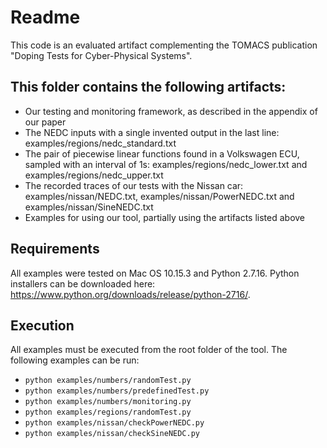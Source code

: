 # Readme

This code is an evaluated artifact complementing the TOMACS publication "Doping Tests for Cyber-Physical Systems".

## This folder contains the following artifacts:

- Our testing and monitoring framework, as described in the appendix of our paper
- The NEDC inputs with a single invented output in the last line:
  examples/regions/nedc_standard.txt
- The pair of piecewise linear functions found in a Volkswagen ECU, sampled with an interval of 1s:
  examples/regions/nedc_lower.txt and examples/regions/nedc_upper.txt
- The recorded traces of our tests with the Nissan car:
  examples/nissan/NEDC.txt, examples/nissan/PowerNEDC.txt and examples/nissan/SineNEDC.txt
- Examples for using our tool, partially using the artifacts listed above


## Requirements

All examples were tested on Mac OS 10.15.3 and Python 2.7.16.
Python installers can be downloaded here: https://www.python.org/downloads/release/python-2716/.


## Execution

All examples must be executed from the root folder of the tool. The following examples can be run:

- `python examples/numbers/randomTest.py`
- `python examples/numbers/predefinedTest.py`
- `python examples/numbers/monitoring.py`
- `python examples/regions/randomTest.py`
- `python examples/nissan/checkPowerNEDC.py`
- `python examples/nissan/checkSineNEDC.py`